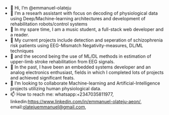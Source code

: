 - 👋 Hi, I’m @emmanuel-olateju
- 👀 I’m a researh assistant with focus on decoding of physiological data using Deep/Machine-learning architectures and development of rehabilitation robots/control systems
- 👀 In my spare time, I am a music student, a full-stack web developer and a reader.
- 🌱 My current projects include detection and seperation of schizophrenia risk patients using EEG-Mismatch Negativity-measures, DL/ML techniques
- 🌱 and the second being the use of ML/DL methods in estimation of upper-limb stroke rehabilitation from EEG signals.
- 🌱 In the past, I have been an embedded systems developer and an analog electronics enthusiast, fields in which I completed lots of projects and achieved significant feats.
- 💞️ I’m looking to collaborate Machine-learning and Artificial-Intelligence projects utilizing human physiological data.
- 📫 How to reach me: whatsapp:+2347035811977, linkedin:https://www.linkedin.com/in/emmanuel-olateju-aeon/, email:olatejuemmanuel@gmail.com,

<!---
emmanuel-olateju/emmanuel-olateju is a ✨ special ✨ repository because its `README.md` (this file) appears on your GitHub profile.
You can click the Preview link to take a look at your changes.
--->
